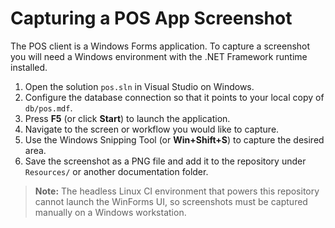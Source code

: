 # Capturing a POS App Screenshot

The POS client is a Windows Forms application. To capture a screenshot you will need a Windows environment with the .NET Framework runtime installed.

1. Open the solution `pos.sln` in Visual Studio on Windows.
2. Configure the database connection so that it points to your local copy of `db/pos.mdf`.
3. Press **F5** (or click **Start**) to launch the application.
4. Navigate to the screen or workflow you would like to capture.
5. Use the Windows Snipping Tool (or **Win+Shift+S**) to capture the desired area.
6. Save the screenshot as a PNG file and add it to the repository under `Resources/` or another documentation folder.

> **Note:** The headless Linux CI environment that powers this repository cannot launch the WinForms UI, so screenshots must be captured manually on a Windows workstation.
